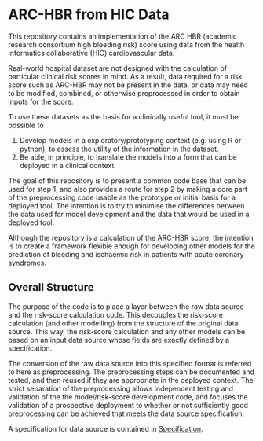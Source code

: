 # ARC-HBR from HIC Data

This repository contains an implementation of the ARC HBR (academic research consortium high bleeding risk) score using data from the health informatics collaborative (HIC) cardiovascular data. 

Real-world hospital dataset are not designed with the calculation of particular clinical risk scores in mind. As a result, data required for a risk score such as ARC-HBR may not be present in the data, or data may need to be modified, combined, or otherwise preprocessed in order to obtain inputs for the score. 

To use these datasets as the basis for a clinically useful tool, it must be possible to 
1. Develop models in a exploratory/prototyping context (e.g. using R or python), to assess the utility of the information in the dataset.
2. Be able, in principle, to translate the models into a form that can be deployed in a clinical context.

The goal of this repository is to present a common code base that can be used for step 1, and also provides a route for step 2 by making a core part of the preprocessing code usable as the prototype or initial basis for a deployed tool. The intention is to try to minimise the differences between the data used for model development and the data that would be used in a deployed tool.

Although the repository is a calculation of the ARC-HBR score, the intention is to create a framework flexible enough for developing other models for the prediction of bleeding and ischaemic risk in patients with acute coronary syndromes.

## Overall Structure

The purpose of the code is to place a layer between the raw data source and the risk-score calculation code. This decouples the risk-score calculation (and other modelling) from the structure of the original data source. This way, the risk-score calculation and any other models can be based on an input data source whose fields are exactly defined by a specification.

The conversion of the raw data source into this specified format is referred to here as preprocessing. The preprocessing steps can be documented and tested, and then reused if they are appropriate in the deployed context. The strict separation of the preprocessing allows independent testing and validation of the the model/risk-score development code, and focuses the validation of a prospective deployment to whether or not sufficiently good preprocessing can be achieved that meets the data source specification.

A specification for data source is contained in [Specification](specification.md). 